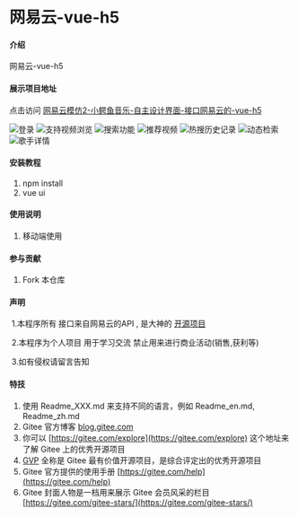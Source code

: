 # 网易云-vue-h5

#### 介绍
网易云-vue-h5

#### 展示项目地址
点击访问 [ 网易云模仿2-小鳄鱼音乐-自主设计界面-接口网易云的-vue-h5](http://www.lidaqing.plus:1011/)

![登录](https://images.gitee.com/uploads/images/2021/0306/083759_0272bf9a_5315867.jpeg "登录.jpg")
![支持视频浏览](https://images.gitee.com/uploads/images/2021/0306/083915_64b369b3_5315867.jpeg "支持视频浏览.jpg")
![搜索功能](https://images.gitee.com/uploads/images/2021/0306/083903_7ab75521_5315867.jpeg "搜索功能.jpg")
![推荐视频](https://images.gitee.com/uploads/images/2021/0306/083910_f53c038d_5315867.jpeg "推荐视频.jpg")
![热搜历史记录](https://images.gitee.com/uploads/images/2021/0306/083851_6cce2edd_5315867.jpeg "热搜历史记录.jpg")
![动态检索](https://images.gitee.com/uploads/images/2021/0306/083832_4d0fde5f_5315867.jpeg "动态检索.jpg")
![歌手详情](https://images.gitee.com/uploads/images/2021/0306/083431_40db9b33_5315867.jpeg "歌手详情.jpg")

#### 安装教程

1.  npm install 
2.  vue ui 

#### 使用说明

1. 移动端使用

#### 参与贡献

1.  Fork 本仓库

#### 声明

​	1.本程序所有 接口来自网易云的API  , 是大神的 [开源项目](https://github.com/Binaryify/NeteaseCloudMusicApi)

​	2.本程序为个人项目 用于学习交流  禁止用来进行商业活动(销售,获利等)

​	3.如有侵权请留言告知


#### 特技

1.  使用 Readme\_XXX.md 来支持不同的语言，例如 Readme\_en.md, Readme\_zh.md
2.  Gitee 官方博客 [blog.gitee.com](https://blog.gitee.com)
3.  你可以 [https://gitee.com/explore](https://gitee.com/explore) 这个地址来了解 Gitee 上的优秀开源项目
4.  [GVP](https://gitee.com/gvp) 全称是 Gitee 最有价值开源项目，是综合评定出的优秀开源项目
5.  Gitee 官方提供的使用手册 [https://gitee.com/help](https://gitee.com/help)
6.  Gitee 封面人物是一档用来展示 Gitee 会员风采的栏目 [https://gitee.com/gitee-stars/](https://gitee.com/gitee-stars/)
